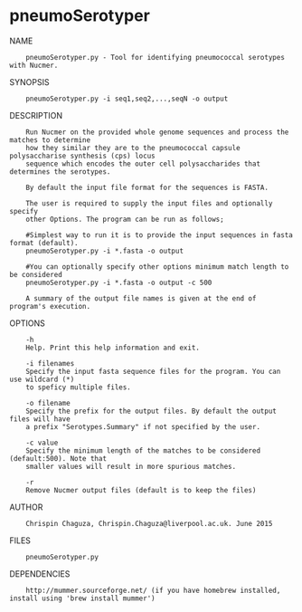 # pneumoSerotyper

NAME

		pneumoSerotyper.py - Tool for identifying pneumococcal serotypes with Nucmer.

SYNOPSIS

		pneumoSerotyper.py -i seq1,seq2,...,seqN -o output

DESCRIPTION

		Run Nucmer on the provided whole genome sequences and process the matches to determine 
		how they similar they are to the pneumococcal capsule polysaccharise synthesis (cps) locus
		sequence which encodes the outer cell polysaccharides that determines the serotypes.

		By default the input file format for the sequences is FASTA.

		The user is required to supply the input files and optionally specify
		other Options. The program can be run as follows;

		#Simplest way to run it is to provide the input sequences in fasta format (default).
		pneumoSerotyper.py -i *.fasta -o output

		#You can optionally specify other options minimum match length to be considered
		pneumoSerotyper.py -i *.fasta -o output -c 500

		A summary of the output file names is given at the end of program's execution.

OPTIONS

		-h
		Help. Print this help information and exit.

		-i filenames
		Specify the input fasta sequence files for the program. You can use wildcard (*)
		to speficy multiple files.

		-o filename
		Specify the prefix for the output files. By default the output files will have
		a prefix "Serotypes.Summary" if not specified by the user.

		-c value
		Specify the minimum length of the matches to be considered (default:500). Note that
		smaller values will result in more spurious matches.

		-r
		Remove Nucmer output files (default is to keep the files)

AUTHOR

		Chrispin Chaguza, Chrispin.Chaguza@liverpool.ac.uk. June 2015

FILES

		pneumoSerotyper.py

DEPENDENCIES

		http://mummer.sourceforge.net/ (if you have homebrew installed, install using 'brew install mummer')
